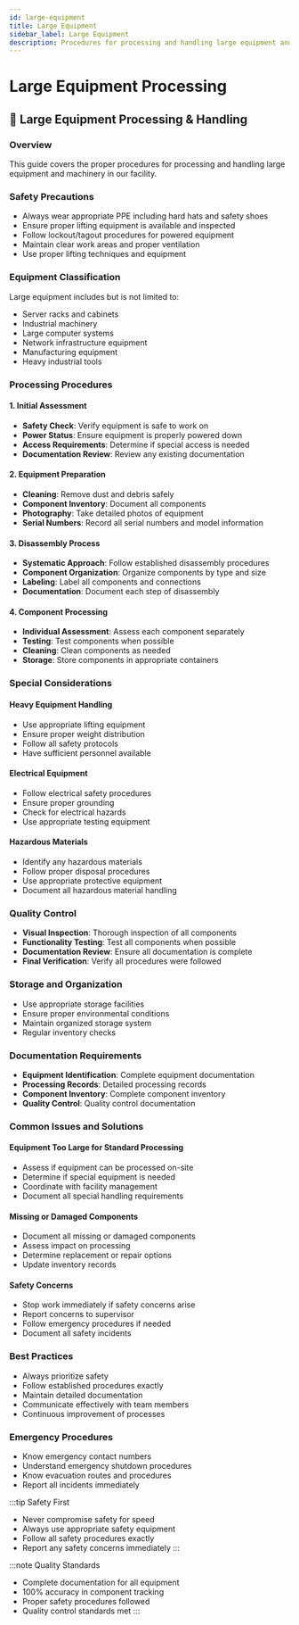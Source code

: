 ```yaml
---
id: large-equipment
title: Large Equipment
sidebar_label: Large Equipment
description: Procedures for processing and handling large equipment and machinery
---
```


# Large Equipment Processing

## 🔧 **Large Equipment Processing & Handling**

### **Overview**
This guide covers the proper procedures for processing and handling large equipment and machinery in our facility.

### **Safety Precautions**
- Always wear appropriate PPE including hard hats and safety shoes
- Ensure proper lifting equipment is available and inspected
- Follow lockout/tagout procedures for powered equipment
- Maintain clear work areas and proper ventilation
- Use proper lifting techniques and equipment

### **Equipment Classification**
Large equipment includes but is not limited to:
- Server racks and cabinets
- Industrial machinery
- Large computer systems
- Network infrastructure equipment
- Manufacturing equipment
- Heavy industrial tools

### **Processing Procedures**

#### **1. Initial Assessment**
- **Safety Check**: Verify equipment is safe to work on
- **Power Status**: Ensure equipment is properly powered down
- **Access Requirements**: Determine if special access is needed
- **Documentation Review**: Review any existing documentation

#### **2. Equipment Preparation**
- **Cleaning**: Remove dust and debris safely
- **Component Inventory**: Document all components
- **Photography**: Take detailed photos of equipment
- **Serial Numbers**: Record all serial numbers and model information

#### **3. Disassembly Process**
- **Systematic Approach**: Follow established disassembly procedures
- **Component Organization**: Organize components by type and size
- **Labeling**: Label all components and connections
- **Documentation**: Document each step of disassembly

#### **4. Component Processing**
- **Individual Assessment**: Assess each component separately
- **Testing**: Test components when possible
- **Cleaning**: Clean components as needed
- **Storage**: Store components in appropriate containers

### **Special Considerations**

#### **Heavy Equipment Handling**
- Use appropriate lifting equipment
- Ensure proper weight distribution
- Follow all safety protocols
- Have sufficient personnel available

#### **Electrical Equipment**
- Follow electrical safety procedures
- Ensure proper grounding
- Check for electrical hazards
- Use appropriate testing equipment

#### **Hazardous Materials**
- Identify any hazardous materials
- Follow proper disposal procedures
- Use appropriate protective equipment
- Document all hazardous material handling

### **Quality Control**
- **Visual Inspection**: Thorough inspection of all components
- **Functionality Testing**: Test all components when possible
- **Documentation Review**: Ensure all documentation is complete
- **Final Verification**: Verify all procedures were followed

### **Storage and Organization**
- Use appropriate storage facilities
- Ensure proper environmental conditions
- Maintain organized storage system
- Regular inventory checks

### **Documentation Requirements**
- **Equipment Identification**: Complete equipment documentation
- **Processing Records**: Detailed processing records
- **Component Inventory**: Complete component inventory
- **Quality Control**: Quality control documentation

### **Common Issues and Solutions**

#### **Equipment Too Large for Standard Processing**
- Assess if equipment can be processed on-site
- Determine if special equipment is needed
- Coordinate with facility management
- Document all special handling requirements

#### **Missing or Damaged Components**
- Document all missing or damaged components
- Assess impact on processing
- Determine replacement or repair options
- Update inventory records

#### **Safety Concerns**
- Stop work immediately if safety concerns arise
- Report concerns to supervisor
- Follow emergency procedures if needed
- Document all safety incidents

### **Best Practices**
- Always prioritize safety
- Follow established procedures exactly
- Maintain detailed documentation
- Communicate effectively with team members
- Continuous improvement of processes

### **Emergency Procedures**
- Know emergency contact numbers
- Understand emergency shutdown procedures
- Know evacuation routes and procedures
- Report all incidents immediately

:::tip Safety First
- Never compromise safety for speed
- Always use appropriate safety equipment
- Follow all safety procedures exactly
- Report any safety concerns immediately
:::

:::note Quality Standards
- Complete documentation for all equipment
- 100% accuracy in component tracking
- Proper safety procedures followed
- Quality control standards met
:::